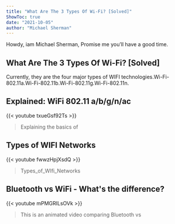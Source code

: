 ```yaml
---
title: "What Are The 3 Types Of Wi-Fi? [Solved]"
ShowToc: true 
date: "2021-10-05"
author: "Michael Sherman" 
---
```


Howdy, iam Michael Sherman, Promise me you’ll have a good time.
## What Are The 3 Types Of Wi-Fi? [Solved]
 Currently, they are the four major types of WIFI technologies.Wi-Fi-802.11a.Wi-Fi-802.11b.Wi-Fi-802.11g.Wi-Fi-802.11n.

## Explained: WiFi 802.11 a/b/g/n/ac
{{< youtube txueGsf92Ts >}}
>Explaining the basics of 

## Types of WIFI Networks
{{< youtube fwwzHpjXsdQ >}}
>Types_of_WIfi_Networks 

## Bluetooth vs WiFi - What's the difference?
{{< youtube mPMGRILsOVk >}}
>This is an animated video comparing Bluetooth vs 

